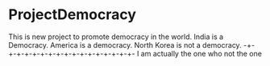 # ProjectDemocracy
This is new project to promote democracy in the world.
India is a Democracy.
America is a democracy.
North Korea is not a democracy.
-+-+-+-+-+-+-+-+-+-+-+-+-+-+-+-+-+-
I am actually the one who not the one
